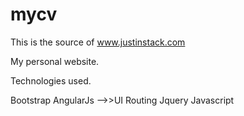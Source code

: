 # mycv

This is the source of www.justinstack.com 

My personal website.

Technologies used.

Bootstrap
AngularJs  -->>UI Routing
Jquery
Javascript
